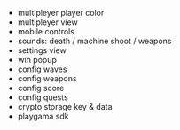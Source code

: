 - multipleyer player color
- multipleyer view
- mobile controls
- sounds: death / machine shoot / weapons
- settings view
- win popup
- config waves
- config weapons
- config score
- config quests
- crypto storage key & data
- playgama sdk